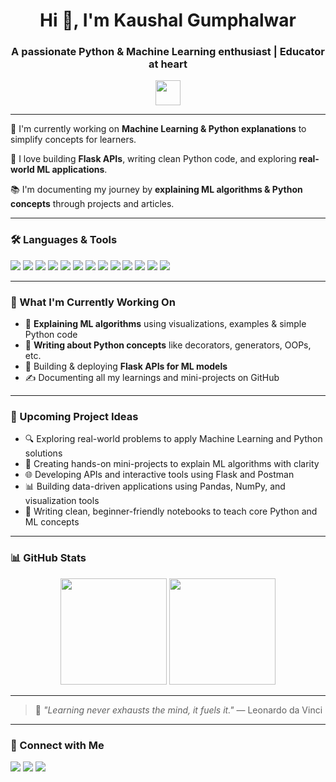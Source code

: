 <!-- Profile Header -->
<h1 align="center">Hi 👋, I'm Kaushal Gumphalwar</h1>
<h3 align="center">A passionate Python & Machine Learning enthusiast | Educator at heart</h3>

<p align="center">
  <img src="https://media.giphy.com/media/hvRJCLFzcasrR4ia7z/giphy.gif" width="40px"/>
</p>

---

<!-- Short Intro -->
🌱 I'm currently working on **Machine Learning & Python explanations** to simplify concepts for learners.

🧠 I love building **Flask APIs**, writing clean Python code, and exploring **real-world ML applications**.

📚 I'm documenting my journey by **explaining ML algorithms & Python concepts** through projects and articles.

---

<!-- Skills -->
### 🛠️ Languages & Tools

<p align="left">

  <!-- Programming Languages -->
  <img src="https://img.shields.io/badge/Python-3776AB?style=for-the-badge&logo=python&logoColor=white"/>
  <img src="https://img.shields.io/badge/OOPs%20Concepts-FFD43B?style=for-the-badge&logo=python&logoColor=black"/>

  <!-- Databases -->
  <img src="https://img.shields.io/badge/SQL-4479A1?style=for-the-badge&logo=postgresql&logoColor=white"/>
  <img src="https://img.shields.io/badge/MySQL-005C84?style=for-the-badge&logo=mysql&logoColor=white"/>
  <img src="https://img.shields.io/badge/MongoDB-4DB33D?style=for-the-badge&logo=mongodb&logoColor=white"/>

  <!-- Libraries -->
  <img src="https://img.shields.io/badge/Numpy-013243?style=for-the-badge&logo=numpy&logoColor=white"/>
  <img src="https://img.shields.io/badge/Pandas-150458?style=for-the-badge&logo=pandas&logoColor=white"/>

  <!-- Frameworks & Tools -->
  <img src="https://img.shields.io/badge/Flask-000000?style=for-the-badge&logo=flask&logoColor=white"/>
  <img src="https://img.shields.io/badge/Postman-FF6C37?style=for-the-badge&logo=postman&logoColor=white"/>

  <!-- Machine Learning -->
  <img src="https://img.shields.io/badge/Machine%20Learning-0A0A0A?style=for-the-badge&logo=scikit-learn&logoColor=orange"/>

  <!-- IDEs & Notebooks -->
  <img src="https://img.shields.io/badge/JupyterNotebook-F37626?style=for-the-badge&logo=jupyter&logoColor=white"/>
  <img src="https://img.shields.io/badge/JupyterLab-FAF4E3?style=for-the-badge&logo=jupyter&logoColor=orange"/>
  <img src="https://img.shields.io/badge/VSCode-007ACC?style=for-the-badge&logo=visual%20studio%20code&logoColor=white"/>

</p>

---

<!-- What I'm Working On -->
### 📌 What I'm Currently Working On

- 📖 **Explaining ML algorithms** using visualizations, examples & simple Python code
- 🧩 **Writing about Python concepts** like decorators, generators, OOPs, etc.
- 🔗 Building & deploying **Flask APIs for ML models**
- ✍️ Documenting all my learnings and mini-projects on GitHub

---

<!-- Projects -->
### 🧠 Upcoming Project Ideas

- 🔍 Exploring real-world problems to apply Machine Learning and Python solutions  
- 🧪 Creating hands-on mini-projects to explain ML algorithms with clarity  
- 🌐 Developing APIs and interactive tools using Flask and Postman  
- 📊 Building data-driven applications using Pandas, NumPy, and visualization tools  
- 📖 Writing clean, beginner-friendly notebooks to teach core Python and ML concepts  


---

<!-- GitHub Stats -->
### 📊 GitHub Stats

<p align="center">
  <img src="https://github-readme-stats.vercel.app/api?username=kaushalgumphalwar&show_icons=true&theme=radical" height="170px"/>
  <img src="https://github-readme-stats.vercel.app/api/top-langs/?username=kaushalgumphalwar&layout=compact&theme=radical" height="170px"/>
</p>

---

<!-- Quote -->
> 📢 *"Learning never exhausts the mind, it fuels it."* — Leonardo da Vinci

---

<!-- Connect -->
### 🤝 Connect with Me

<p>
  <a href="mailto:kaushalofficial22@gmail.com"><img src="https://img.shields.io/badge/email-%23DD4B39.svg?&style=for-the-badge&logo=gmail&logoColor=white"/></a>
  <a href="https://www.linkedin.com/in/your-linkedin" target="_blank"><img src="https://img.shields.io/badge/LinkedIn-%230077B5.svg?&style=for-the-badge&logo=linkedin&logoColor=white" /></a>
  <a href="[https://www.naukri.com/mnjuser/profile](https://www.naukri.com/mnjuser/profile)" target="_blank"><img src="https://img.shields.io/badge/Naukri-003366?style=for-the-badge&logo=briefcase&logoColor=white"/>
</p>
